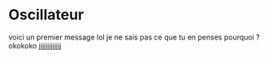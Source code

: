 # Oscillateur
voici un premier message
lol
je ne sais pas ce que tu en penses
pourquoi ?
okokoko
jjjjjjjjjjjjj
